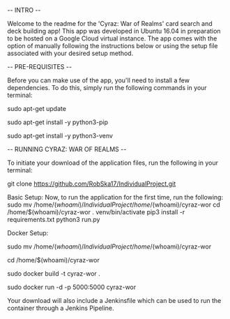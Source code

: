-- INTRO --

Welcome to the readme for the 'Cyraz: War of Realms' card search and deck building app!
This app was developed in Ubuntu 16.04 in preparation to be hosted on a Google Cloud virtual instance.
The app comes with the option of manually following the instructions below or using the
setup file associated with your desired setup method.

-- PRE-REQUISITES --

Before you can make use of the app, you'll need to install a few dependencies.
To do this, simply run the following commands in your terminal:

sudo apt-get update

sudo apt-get install -y python3-pip

sudo apt-get install -y python3-venv

-- RUNNING CYRAZ: WAR OF REALMS --

To initiate your download of the application files, run the following in your terminal:

git clone https://github.com/RobSka17/IndividualProject.git

Basic Setup:
Now, to run the application for the first time, run the following:
sudo mv /home/$(whoami)/IndividualProject /home/$(whoami)/cyraz-wor
cd /home/$(whoami)/cyraz-wor
. venv/bin/activate
pip3 install -r requirements.txt
python3 run.py

Docker Setup:

sudo mv /home/$(whoami)/IndividualProject /home/$(whoami)/cyraz-wor

cd /home/$(whoami)/cyraz-wor

sudo docker build -t cyraz-wor .

sudo docker run -d -p 5000:5000 cyraz-wor

Your download will also include a Jenkinsfile which can be used to run the container
through a Jenkins Pipeline.
